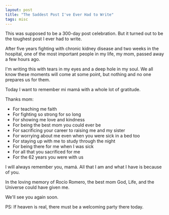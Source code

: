 ```yaml
---
layout: post
title: "The Saddest Post I've Ever Had to Write"
tags: misc
---
```


This was supposed to be a 300-day post celebration. But it turned out to be the toughest post I ever had to write.

After five years fighting with chronic kidney disease and two weeks in the hospital, one of the most important people in my life, my mom, passed away a few hours ago.

I'm writing this with tears in my eyes and a deep hole in my soul. We all know these moments will come at some point, but nothing and no one prepares us for them.

Today I want to remember mi mamá with a whole lot of gratitude.

Thanks mom:
* For teaching me faith
* For fighting so strong for so long
* For showing me love and kindness
* For being the best mom you could ever be
* For sacrificing your career to raising me and my sister
* For worrying about me even when you were sick in a bed too
* For staying up with me to study through the night
* For being there for me when I was sick
* For all that you sacrificed for me
* For the 62 years you were with us

I will always remember you, mamá. All that I am and what I have is because of you.

In the loving memory of Rocío Romero, the best mom God, Life, and the Universe could have given me.

We'll see you again soon.

PS: If heaven is real, there must be a welcoming party there today.
